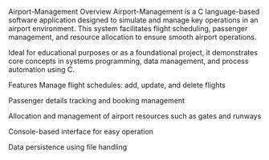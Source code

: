 Airport-Management
Overview
Airport-Management is a C language-based software application designed to simulate and manage key operations in an airport environment. This system facilitates flight scheduling, passenger management, and resource allocation to ensure smooth airport operations.

Ideal for educational purposes or as a foundational project, it demonstrates core concepts in systems programming, data management, and process automation using C.

Features
Manage flight schedules: add, update, and delete flights

Passenger details tracking and booking management

Allocation and management of airport resources such as gates and runways

Console-based interface for easy operation

Data persistence using file handling
